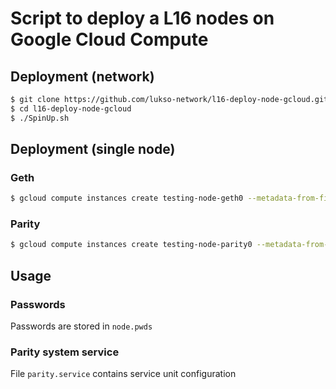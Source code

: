 # Script to deploy a L16 nodes on Google Cloud Compute

## Deployment (network)
```bash
$ git clone https://github.com/lukso-network/l16-deploy-node-gcloud.git
$ cd l16-deploy-node-gcloud
$ ./SpinUp.sh
```

## Deployment (single node)

### Geth
```bash
$ gcloud compute instances create testing-node-geth0 --metadata-from-file startup-script=./setup-node-geth.sh --zone=europe-west3-c --boot-disk-size=50GB
```

### Parity
```bash
$ gcloud compute instances create testing-node-parity0 --metadata-from-file startup-script=./setup-node-parity.sh --zone=europe-west3-c --boot-disk-size=50GB```
```

## Usage

### Passwords

Passwords are stored in `node.pwds`

### Parity system service

File `parity.service` contains service unit configuration

